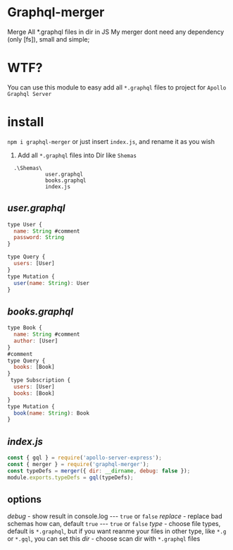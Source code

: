 # Graphql-merger
Merge All *.graphql files in dir in JS
My merger dont need any dependency (only [fs]), small and simple;

# WTF?

You can use this module to easy add all `*.graphql` files to project for `Apollo Graphql Server`


# install
`npm i graphql-merger`
or just insert `index.js`, and rename it as you wish

1. Add all `*.graphql` files into Dir like `Shemas`
```
  .\Shemas\
            user.graphql
            books.graphql
            index.js
```

## *user.graphql*
 ```javascript
 type User {
   name: String #comment
   password: String
 }
 
 type Query {
   users: [User]
 }
 type Mutation {
   user(name: String): User
 }
 ```

## *books.graphql*
 ```javascript
 type Book {
   name: String #comment
   author: [User]
 }
 #comment
 type Query {
   books: [Book]
 }
  type Subscription {
   users: [User]
   books: [Book]
 }
 type Mutation {
   book(name: String): Book
 }
 ```
## *index.js*
 ```javascript
const { gql } = require('apollo-server-express');
const { merger } = require('graphql-merger');
const typeDefs = merger({ dir: __dirname, debug: false });
module.exports.typeDefs = gql(typeDefs);
 ```
 

## options
*debug* - show result in console.log --- `true` or `false`
*replace* - replace bad schemas how can, default `true` --- `true` or `false`
*type* - choose file types, default is `*.graphql`, but if you want reanme your files in other type, like `*.g` or `*.gql`, you can set this
*dir* - choose scan dir with `*.graphql` files

